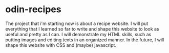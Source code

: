 # odin-recipes
The project that i'm starting now is about a recipe website. I will put everything that I learned so far to write and shape this website to look as useful and pretty as I can.
I will demonstrate my HTML skills, such as putting images and editing texts in an organized manner. In the future, I will shape this website with CSS and (maybe) javascript.